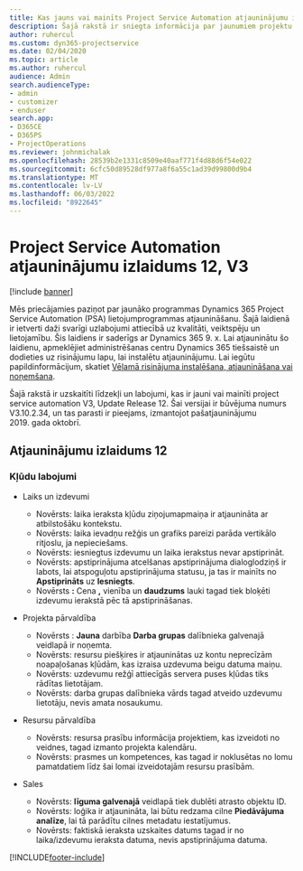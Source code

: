 ```yaml
---
title: Kas jauns vai mainīts Project Service Automation atjauninājumu izlaidumā 12, V3
description: Šajā rakstā ir sniegta informācija par jaunumiem projektu pakalpojumu automatizācijas atjauninājuma laidienā 12, V3.
author: ruhercul
ms.custom: dyn365-projectservice
ms.date: 02/04/2020
ms.topic: article
ms.author: ruhercul
audience: Admin
search.audienceType:
- admin
- customizer
- enduser
search.app:
- D365CE
- D365PS
- ProjectOperations
ms.reviewer: johnmichalak
ms.openlocfilehash: 28539b2e1331c8509e40aaf771f4d88d6f54e022
ms.sourcegitcommit: 6cfc50d89528df977a8f6a55c1ad39d99800d9b4
ms.translationtype: MT
ms.contentlocale: lv-LV
ms.lasthandoff: 06/03/2022
ms.locfileid: "8922645"
---
```

# <a name="project-service-automation-update-release-12-v3"></a>Project Service Automation atjauninājumu izlaidums 12, V3

[!include [banner](../includes/psa-now-project-operations.md)]

Mēs priecājamies paziņot par jaunāko programmas Dynamics 365 Project Service Automation (PSA) lietojumprogrammas atjaunināšanu. Šajā laidienā ir ietverti daži svarīgi uzlabojumi attiecībā uz kvalitāti, veiktspēju un lietojamību. Šis laidiens ir saderīgs ar Dynamics 365 9. x. Lai atjauninātu šo laidienu, apmeklējiet administrēšanas centru Dynamics 365 tiešsaistē un dodieties uz risinājumu lapu, lai instalētu atjauninājumu. Lai iegūtu papildinformācijum, skatiet [Vēlamā risinājuma instalēšana, atjaunināšana vai noņemšana](/power-platform/admin/install-remove-preferred-solution).

Šajā rakstā ir uzskaitīti līdzekļi un labojumi, kas ir jauni vai mainīti project service automation V3, Update Release 12. Šai versijai ir būvējuma numurs V3.10.2.34, un tas parasti ir pieejams, izmantojot pašatjauninājumu 2019. gada oktobrī.

## <a name="update-release-12"></a>Atjauninājumu izlaidums 12

### <a name="bug-fixes"></a>Kļūdu labojumi

- Laiks un izdevumi

    - Novērsts: laika ieraksta kļūdu ziņojumapmaiņa ir atjaunināta ar atbilstošāku kontekstu.
    - Novērsts: laika ievadņu režģis un grafiks pareizi parāda vertikālo ritjoslu, ja nepieciešams.
    - Novērsts: iesniegtus izdevumu un laika ierakstus nevar apstiprināt.
    - Novērsts: apstiprinājuma atcelšanas apstiprinājuma dialoglodziņš ir labots, lai atspoguļotu apstiprinājuma statusu, ja tas ir mainīts no **Apstiprināts** uz **Iesniegts**.
    - Novērsts **:** Cena **,** vienība un **daudzums** lauki tagad tiek bloķēti izdevumu ierakstā pēc tā apstiprināšanas.

- Projekta pārvaldība

    - Novērsts : **Jauna** darbība **Darba grupas** dalībnieka galvenajā veidlapā ir noņemta.
    - Novērsts: resursu piešķires ir atjauninātas uz kontu neprecīzām noapaļošanas kļūdām, kas izraisa uzdevuma beigu datuma maiņu.
    - Novērsts: uzdevumu režģī attiecīgās servera puses kļūdas tiks rādītas lietotājam.
    - Novērsts: darba grupas dalībnieka vārds tagad atveido uzdevumu lietotāju, nevis amata nosaukumu.

- Resursu pārvaldība

    - Novērsts: resursa prasību informācija projektiem, kas izveidoti no veidnes, tagad izmanto projekta kalendāru.
    - Novērsts: prasmes un kompetences, kas tagad ir noklusētas no lomu pamatdatiem līdz šai lomai izveidotajām resursu prasībām.

- Sales

    - Novērsts: **līguma galvenajā** veidlapā tiek dublēti atrasto objektu ID.
    - Novērsts: loģika ir atjaunināta, lai būtu redzama cilne **Piedāvājuma analīze**, lai tā parādītu cilnes metadatu iestatījumus.
    - Novērsts: faktiskā ieraksta uzskaites datums tagad ir no laika/izdevumu ieraksta datuma, nevis apstiprinājuma datuma.


[!INCLUDE[footer-include](../includes/footer-banner.md)]
